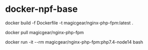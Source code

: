 # docker-npf-base

docker build -f Dockerfile -t magicgear/nginx-php-fpm:latest .

docker pull magicgear/nginx-php-fpm

docker run -it --rm magicgear/nginx-php-fpm:php7.4-node14 bash
